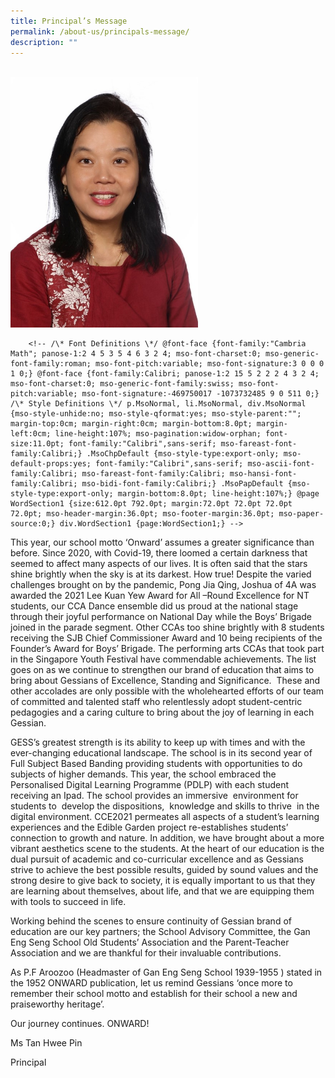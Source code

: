 ```yaml
---
title: Principal’s Message
permalink: /about-us/principals-message/
description: ""
---
```

<br>
<img src="/images/Tan-Hwee-Pin.jpeg" 
         style="width:300px"
	/>
<br>

        <!-- /\* Font Definitions \*/ @font-face {font-family:"Cambria Math"; panose-1:2 4 5 3 5 4 6 3 2 4; mso-font-charset:0; mso-generic-font-family:roman; mso-font-pitch:variable; mso-font-signature:3 0 0 0 1 0;} @font-face {font-family:Calibri; panose-1:2 15 5 2 2 2 4 3 2 4; mso-font-charset:0; mso-generic-font-family:swiss; mso-font-pitch:variable; mso-font-signature:-469750017 -1073732485 9 0 511 0;} /\* Style Definitions \*/ p.MsoNormal, li.MsoNormal, div.MsoNormal {mso-style-unhide:no; mso-style-qformat:yes; mso-style-parent:""; margin-top:0cm; margin-right:0cm; margin-bottom:8.0pt; margin-left:0cm; line-height:107%; mso-pagination:widow-orphan; font-size:11.0pt; font-family:"Calibri",sans-serif; mso-fareast-font-family:Calibri;} .MsoChpDefault {mso-style-type:export-only; mso-default-props:yes; font-family:"Calibri",sans-serif; mso-ascii-font-family:Calibri; mso-fareast-font-family:Calibri; mso-hansi-font-family:Calibri; mso-bidi-font-family:Calibri;} .MsoPapDefault {mso-style-type:export-only; margin-bottom:8.0pt; line-height:107%;} @page WordSection1 {size:612.0pt 792.0pt; margin:72.0pt 72.0pt 72.0pt 72.0pt; mso-header-margin:36.0pt; mso-footer-margin:36.0pt; mso-paper-source:0;} div.WordSection1 {page:WordSection1;} -->

This year, our school motto ‘Onward’ assumes a greater significance than before. Since 2020, with Covid-19, there loomed a certain darkness that seemed to affect many aspects of our lives. It is often said that the stars shine brightly when the sky is at its darkest. How true! Despite the varied challenges brought on by the pandemic, Pong Jia Qing, Joshua of 4A was awarded the 2021 Lee Kuan Yew Award for All –Round Excellence for NT students, our CCA Dance ensemble did us proud at the national stage through their joyful performance on National Day while the Boys’ Brigade joined in the parade segment. Other CCAs too shine brightly with 8 students receiving the SJB Chief Commissioner Award and 10 being recipients of the Founder’s Award for Boys’ Brigade. The performing arts CCAs that took part in the Singapore Youth Festival have commendable achievements. The list goes on as we continue to strengthen our brand of education that aims to bring about Gessians of Excellence, Standing and Significance.  These and other accolades are only possible with the wholehearted efforts of our team of committed and talented staff who relentlessly adopt student-centric pedagogies and a caring culture to bring about the joy of learning in each Gessian.

GESS’s greatest strength is its ability to keep up with times and with the ever-changing educational landscape. The school is in its second year of Full Subject Based Banding providing students with opportunities to do subjects of higher demands. This year, the school embraced the Personalised Digital Learning Programme (PDLP) with each student receiving an Ipad. The school provides an immersive  environment for students to  develop the dispositions,  knowledge and skills to thrive  in the digital environment. CCE2021 permeates all aspects of a student’s learning experiences and the Edible Garden project re-establishes students’ connection to growth and nature. In addition, we have brought about a more vibrant aesthetics scene to the students. At the heart of our education is the dual pursuit of academic and co-curricular excellence and as Gessians strive to achieve the best possible results, guided by sound values and the strong desire to give back to society, it is equally important to us that they are learning about themselves, about life, and that we are equipping them with tools to succeed in life.

Working behind the scenes to ensure continuity of Gessian brand of education are our key partners; the School Advisory Committee, the Gan Eng Seng School Old Students’ Association and the Parent-Teacher Association and we are thankful for their invaluable contributions.

As P.F Aroozoo (Headmaster of Gan Eng Seng School 1939-1955 ) stated in the 1952 ONWARD publication, let us remind Gessians ‘once more to remember their school motto and establish for their school a new and praiseworthy heritage’.

Our journey continues. ONWARD!

Ms Tan Hwee Pin

Principal